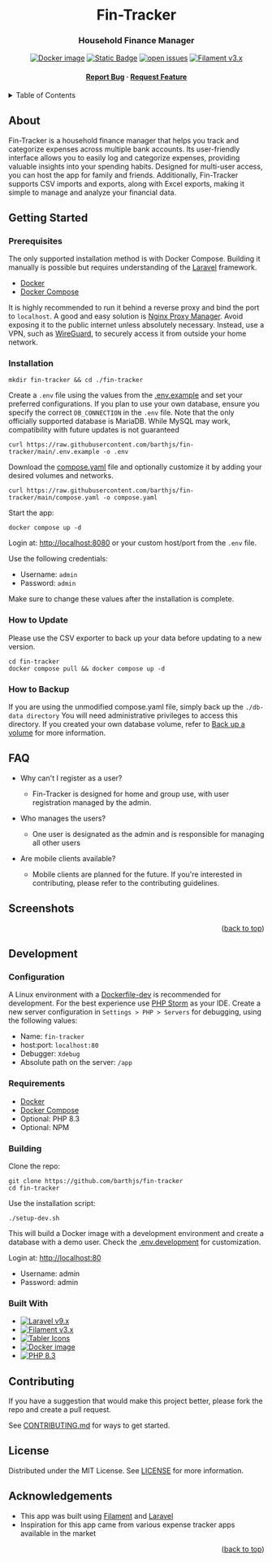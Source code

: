 <a id="readme-top"></a>

<div align="center">

<h1>Fin-Tracker</h1>
<h3>Household Finance Manager</h3>

<!-- Badges -->
<p>
  <a href="https://hub.docker.com/r/barthjs/fin-tracker/tags" title="Docker image">
    <img src="https://img.shields.io/docker/v/barthjs/fin-tracker?label=Docker&logo=docker&style=for-the-badge&style=flat" alt="Docker image"></a>
  <a href="https://github.com/barthjs/fin-tracker/blob/main/LICENSE">
    <img alt="Static Badge" src="https://img.shields.io/github/license/barthjs/fin-tracker"/></a>
  <a href="https://github.com/barthjs/fin-tracker/issues/">
    <img src="https://img.shields.io/github/issues/barthjs/fin-tracker" alt="open issues"/></a>
  <a href="https://filamentphp.com/">
    <img alt="Filament v3.x" src="https://img.shields.io/badge/Filament-v3.x-e9b228?style=for-the-badge&style=flat"></a>
</p>

<h4>
    <a href="https://github.com/barthjs/fin-tracker/issues/">Report Bug</a>
  <span> · </span>
    <a href="https://github.com/barthjs/fin-tracker/issues/">Request Feature</a>
</h4>
</div>

<!-- Table of Contents -->
<details>
  <summary>Table of Contents</summary>
  <ol>
    <li><a href="#about">About</a></li>
    <li>
      <a href="#getting-started">Getting Started</a>
      <ul>
        <li><a href="#prerequisites">Prerequisites</a></li>
        <li><a href="#installation">Installation</a></li>
        <li><a href="#how-to-update">How to Update</a></li>
        <li><a href="#how-to-backup">How to Backup</a></li>
      </ul>
    </li>
    <li><a href="#faq">FAQ</a></li>
    <li><a href="#screenshots">Screenshots</a></li>
    <li>
      <a href="#development">Development</a>
      <ul>
        <li><a href="#configuration">Configuration</a></li>
        <li><a href="#requirements">Requirements</a></li>
        <li><a href="#building">Building</a></li>
        <li><a href="#built-with">Built With</a></li>
      </ul>
    </li>
    <li><a href="#contributing">Contributing</a></li>
    <li><a href="#license">License</a></li>
    <li><a href="#acknowledgements">Acknowledgements</a></li>
  </ol>
</details>

## About

Fin-Tracker is a household finance manager that helps you track and categorize expenses across multiple bank
accounts. Its user-friendly interface allows you to easily log and categorize expenses, providing valuable insights into
your spending habits. Designed for multi-user access, you can host the app for family and friends. Additionally,
Fin-Tracker supports CSV imports and exports, along with Excel exports, making it simple to manage and analyze your
financial data.

## Getting Started

### Prerequisites

The only supported installation method is with Docker Compose. Building it manually is possible but requires
understanding of the [Laravel](https://larvel.com) framework.

- [Docker](https://docs.docker.com/engine/install/)
- [Docker Compose](https://docs.docker.com/compose/install/)

It is highly recommended to run it behind a reverse proxy and bind the port to `localhost`. A good and easy solution
is [Nginx Proxy Manager](https://nginxproxymanager.com/guide/). Avoid exposing it to the public internet unless
absolutely necessary. Instead, use a VPN, such as [WireGuard](https://www.wireguard.com/), to securely access it from
outside your home network.

### Installation

```shell
mkdir fin-tracker && cd ./fin-tracker
```

Create a `.env` file using the values from the [.env.example](.env.example) and set your preferred configurations. If
you plan to use your
own database, ensure you specify the correct `DB_CONNECTION` in the `.env` file. Note that the only officially supported
database is MariaDB. While MySQL may work, compatibility with future updates is not guaranteed

```shell
curl https://raw.githubusercontent.com/barthjs/fin-tracker/main/.env.example -o .env
```

Download the [compose.yaml](compose.yaml) file and optionally customize it by adding your desired volumes and networks.

```shell
curl https://raw.githubusercontent.com/barthjs/fin-tracker/main/compose.yaml -o compose.yaml
```

Start the app:

```shell
docker compose up -d
```

Login at: [http://localhost:8080](http://localhost:8080) or your custom host/port from the `.env` file.

Use the following credentials:

- Username: `admin`
- Password: `admin`

Make sure to change these values after the installation is complete.

### How to Update

Please use the CSV exporter to back up your data before updating to a new version.

```shell
cd fin-tracker
docker compose pull && docker compose up -d
```

### How to Backup

If you are using the unmodified compose.yaml file, simply back up the `./db-data directory` You will need administrative
privileges to access this directory. If you created your own database volume, refer
to [Back up a volume](https://docs.docker.com/engine/storage/volumes/#back-up-a-volume) for more
information.

## FAQ

- Why can't I register as a user?
    - Fin-Tracker is designed for home and group use, with user registration managed by the admin.

- Who manages the users?
    - One user is designated as the admin and is responsible for managing all other users

- Are mobile clients available?
    - Mobile clients are planned for the future. If you're interested in contributing, please refer to the contributing
      guidelines.

## Screenshots

<p align="right">(<a href="#readme-top">back to top</a>)</p>

## Development

### Configuration

A Linux environment with a [Dockerfile-dev](.docker/Dockerfile-dev) is recommended for development. For the best
experience use [PHP Storm](https://www.jetbrains.com/de-de/phpstorm/) as your IDE. Create a new server configuration
in `Settings > PHP > Servers` for debugging, using the following values:

- Name: `fin-tracker`
- host:port: `localhost:80`
- Debugger: `Xdebug`
- Absolute path on the server: `/app`

### Requirements

- [Docker](https://docs.docker.com/engine/install/)
- [Docker Compose](https://docs.docker.com/compose/install/)
- Optional: PHP 8.3
- Optional: NPM

### Building

Clone the repo:

```shell
git clone https://github.com/barthjs/fin-tracker
cd fin-tracker
```

Use the installation script:

```shell
./setup-dev.sh
```

This will build a Docker image with a development environment and create a database with a demo user. Check
the [.env.development](.env.development) for customization.

Login at: [http://localhost:80](http://localhost:80)

- Username: admin
- Password: admin

### Built With

- <a href="https://laravel.com"><img alt="Laravel v9.x" src="https://img.shields.io/badge/Laravel-v11.x-FF2D20?style=flat-square&logo=laravel">
  </a>
- <a href="https://filamentphp.com/"><img alt="Filament v3.x" src="https://img.shields.io/badge/Filament-v3.x-e9b228?style=flat-square">
  </a>
- <a href="https://tabler.io/icons"><img alt="Tabler Icons" src="https://img.shields.io/badge/Tabler_Icons-grey?style=flat-square">
  </a>
- <a href="https://hub.docker.com/r/barthjs/fin-tracker/tags" title="Docker image">
  <img src="https://img.shields.io/docker/v/barthjs/fin-tracker?label=Docker&logo=docker&style=flat-square" alt="Docker image">
  </a>
- <a href="https://php.net"><img alt="PHP 8.3" src="https://img.shields.io/badge/PHP-8.3-777BB4?style=flat-square&logo=php">
  </a>

## Contributing

If you have a suggestion that would make this project better, please fork the repo and create a pull request.

See [CONTRIBUTING.md](CONTRIBUTING.md) for ways to get started.

## License

Distributed under the MIT License. See [LICENSE](LICENSE) for more information.

## Acknowledgements

- This app was built using [Filament](https://filamentphp.com/) and [Laravel](https://laravel.com)
- Inspiration for this app came from various expense tracker apps available in the market

<p align="right">(<a href="#readme-top">back to top</a>)</p>
